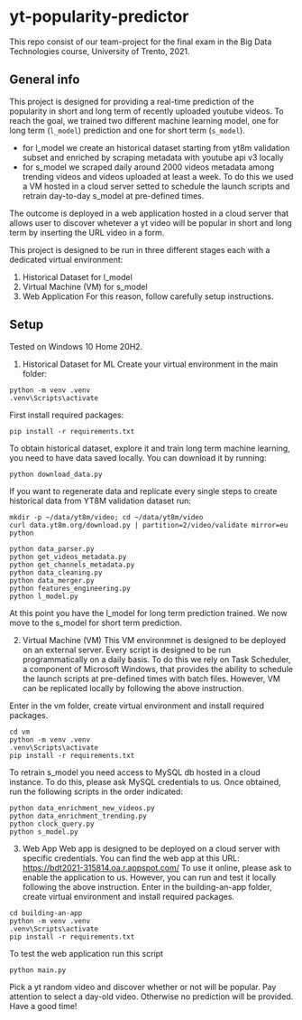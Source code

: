 # yt-popularity-predictor
This repo consist of our team-project for the final exam in the Big Data Technologies course, University of Trento, 2021.

## General info
This project is designed for providing a real-time prediction of the popularity in short and long term of recently uploaded youtube videos.
To reach the goal, we trained two different machine learning model, one for long term (`l_model`) prediction and one for short term (`s_model`).
- for l_model we create an historical dataset starting from yt8m validation subset and enriched by scraping metadata with youtube api v3 locally
- for s_model we scraped daily around 2000 videos metadata among trending videos and videos uploaded at least a week. To do this we used a VM hosted in a cloud server setted to schedule the launch scripts and retrain day-to-day s_model at pre-defined times.

The outcome is deployed in a web application hosted in a cloud server that allows user to discover whetever a yt video will be popular in short and long term by inserting the URL video in a form. 

This project is designed to be run in three different stages each with a dedicated virtual environment:
1) Historical Dataset for l_model
2) Virtual Machine (VM) for s_model
3) Web Application
For this reason, follow carefully setup instructions. 

## Setup
Tested on Windows 10 Home 20H2.
1) Historical Dataset for ML
Create your virtual environment in the main folder:
```
python -m venv .venv
.venv\Scripts\activate
```
First install required packages: 
```
pip install -r requirements.txt
```
To obtain historical dataset, explore it and train long term machine learning, you need to have data saved locally. You can download it by running:
```
python download_data.py
```
If you want to regenerate data and replicate every single steps to create historical data from YT8M validation dataset run:
```
mkdir -p ~/data/yt8m/video; cd ~/data/yt8m/video
curl data.yt8m.org/download.py | partition=2/video/validate mirror=eu python

python data_parser.py
python get_videos_metadata.py
python get_channels_metadata.py
python data_cleaning.py
python data_merger.py
python features_engineering.py
python l_model.py
```
At this point you have the l_model for long term prediction trained. 
We now move to the s_model for short term prediction.

2) Virtual Machine (VM)
This VM environmnet is designed to be deployed on an external server. Every script is designed to be run programmatically on a daily basis. 
To do this we rely on Task Scheduler, a component of Microsoft Windows, that provides the ability to schedule the launch scripts at pre-defined times with batch files.
However, VM can be replicated locally by following the above instruction.

Enter in the vm folder, create virtual environment and install required packages.
```
cd vm
python -m venv .venv
.venv\Scripts\activate
pip install -r requirements.txt
```
To retrain s_model you need access to MySQL db hosted in a cloud instance. To do this, please ask MySQL credentials to us.
Once obtained, run the following scripts in the order indicated:
```
python data_enrichment_new_videos.py
python data_enrichment_trending.py
python clock_query.py
python s_model.py
```

3) Web App
Web app is designed to be deployed on a cloud server with specific credentials. 
You can find the web app at this URL:
https://bdt2021-315814.oa.r.appspot.com/
To use it online, please ask to enable the application to us. 
However, you can run and test it locally following the above instruction.
Enter in the building-an-app folder, create virtual environment and install required packages.
```
cd building-an-app
python -m venv .venv
.venv\Scripts\activate
pip install -r requirements.txt
```
To test the web application run this script
```
python main.py
```
Pick a yt random video and discover whether or not will be popular. 
Pay attention to select a day-old video. Otherwise no prediction will be provided.
Have a good time! 


